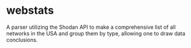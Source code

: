 # webstats
A parser utilizing the Shodan API to make a comprehensive list of all networks in the USA and group them by type, allowing one to draw data conclusions.
